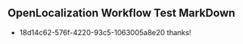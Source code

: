 ## OpenLocalization Workflow Test MarkDown
* 18d14c62-576f-4220-93c5-1063005a8e20 
thanks!<!--HONumber=Mar16_HO2-->
